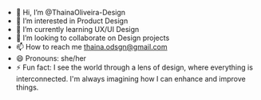 - 👋 Hi, I’m @ThainaOliveira-Design
- 👀 I’m interested in Product Design
- 🌱 I’m currently learning UX/UI Design
- 💞️ I’m looking to collaborate on Design projects
- 📫 How to reach me thaina.odsgn@gmail.com
- 😄 Pronouns: she/her
- ⚡ Fun fact: I see the world through a lens of design, where everything is interconnected. I'm always imagining how I can enhance and improve things.

<!---
ThainaOliveira-Design/ThainaOliveira-Design is a ✨ special ✨ repository because its `README.md` (this file) appears on your GitHub profile.
You can click the Preview link to take a look at your changes.
--->
